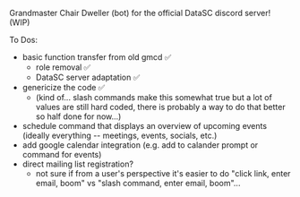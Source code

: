 Grandmaster Chair Dweller (bot) for the official DataSC discord server! (WIP)

To Dos:
- basic function transfer from old gmcd ✅
  - role removal ✅ 
  - DataSC server adaptation ✅
- genericize the code ✅
  - (kind of... slash commands make this somewhat true but a lot of values are still hard coded, there is probably a way to do that better so half done for now...)
- schedule command that displays an overview of upcoming events (ideally everything -- meetings, events, socials, etc.)
- add google calendar integration (e.g. add to calander prompt or command for events)
- direct mailing list registration?
  - not sure if from a user's perspective it's easier to do "click link, enter email, boom" vs "slash command, enter email, boom"...
